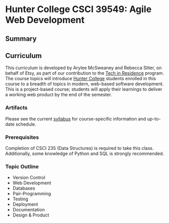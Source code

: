 # Hunter College CSCI 39549: Agile Web Development

## Summary

## Curriculum
This curriculum is developed by Arylee McSweaney and Rebecca Sliter, on behalf of Etsy, as part of our contribution to the [Tech in Residence](http://www.techtalentpipeline.nyc/tech-in-residence-corps/) program. The course topics will introduce [Hunter College](http://www.hunter.cuny.edu/csci/curriculum) students enrolled in this course to a breadth of topics in modern, web-based software development. This is a project-based course; students will apply their learnings to deliver a working web product by the end of the semester.

### Artifacts
Please see the current [syllabus](SYLLABUS.md) for course-specific information and up-to-date schedule.

### Prerequisites
Completion of CSCI 235 (Data Structures) is required to take this class. Additionally, some knowledge of Python and SQL is strongly recommended.

### Topic Outline
* Version Control
* Web Development
* Databases
* Pair-Programming
* Testing
* Deployment
* Documentation
* Design & Product
